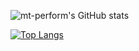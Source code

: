 ![mt-perform's GitHub stats](https://readme-gilt-eigh.vercel.app/api?username=mt-perform&count_private=true)

[![Top Langs](https://readme-gilt-eigh.vercel.app/api/top-langs/?username=mt-perform&layout=compact&count_private=true)](https://github.com/anuraghazra/github-readme-stats)

